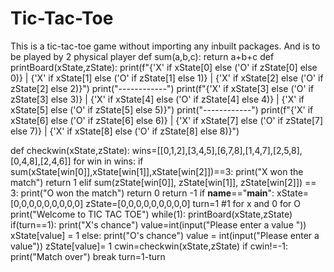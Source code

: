 # Tic-Tac-Toe
This is a tic-tac-toe game without importing any inbuilt packages. And is to be played by 2 physical player
def sum(a,b,c):
    return a+b+c
def printBoard(xState,zState):
    print(f"{'X' if xState[0] else ('O' if zState[0] else 0)}  | {'X' if xState[1] else ('O' if zState[1] else 1)}  | {'X' if xState[2] else ('O' if zState[2] else 2)}")
    print("------------")
    print(f"{'X' if xState[3] else ('O' if zState[3] else 3)}  | {'X' if xState[4] else ('O' if zState[4] else 4)}  | {'X' if xState[5] else ('O' if zState[5] else 5)}")
    print("------------")
    print(f"{'X' if xState[6] else ('O' if zState[6] else 6)}  | {'X' if xState[7] else ('O' if zState[7] else 7)}  | {'X' if xState[8] else ('O' if zState[8] else 8)}")

def checkwin(xState,zState):
    wins=[[0,1,2],[3,4,5],[6,7,8],[1,4,7],[2,5,8],[0,4,8],[2,4,6]]
    for win in wins:
        if sum(xState[win[0]],xState[win[1]],xState[win[2]])==3:
            print("X won the match")
            return 1
        elif sum(zState[win[0]], zState[win[1]], zState[win[2]]) == 3:
            print("O won the match")
            return 0
    return -1
if __name__=="__main__":
    xState=[0,0,0,0,0,0,0,0,0]
    zState=[0,0,0,0,0,0,0,0,0]
    turn=1 #1 for x and 0 for O
    print("Welcome to TIC TAC TOE")
    while(1):
        printBoard(xState,zState)
        if(turn==1):
            print("X's chance")
            value=int(input("Please enter a value "))
            xState[value] = 1
        else:
            print("O's chance")
            value = int(input("Please enter a value"))
            zState[value]= 1
            cwin=checkwin(xState,zState)
            if cwin!=-1:
                print("Match over")
                break
        turn=1-turn
